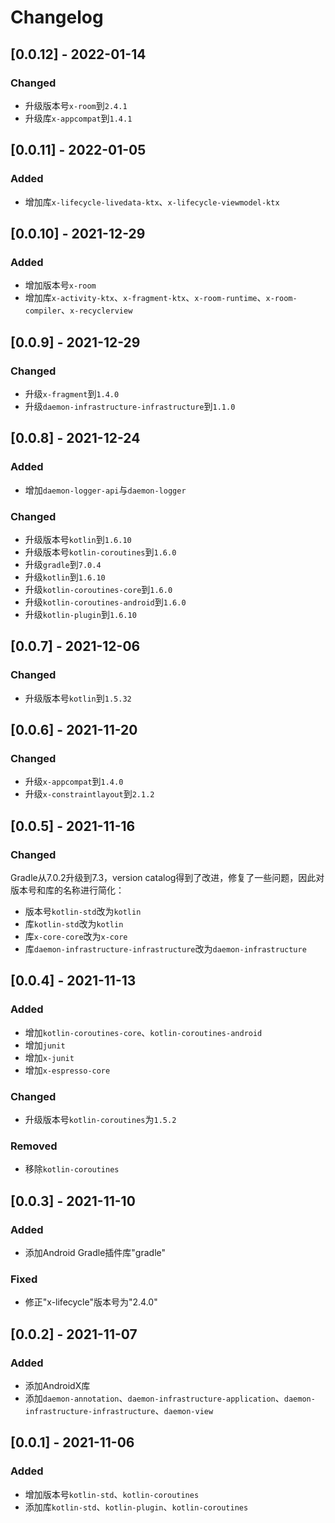 # Changelog

## [0.0.12] - 2022-01-14

### Changed

- 升级版本号`x-room`到`2.4.1`
- 升级库`x-appcompat`到`1.4.1`

## [0.0.11] - 2022-01-05

### Added

- 增加库`x-lifecycle-livedata-ktx`、`x-lifecycle-viewmodel-ktx`

## [0.0.10] - 2021-12-29

### Added

- 增加版本号`x-room`
- 增加库`x-activity-ktx`、`x-fragment-ktx`、`x-room-runtime`、`x-room-compiler`、`x-recyclerview`

## [0.0.9] - 2021-12-29

### Changed

- 升级`x-fragment`到`1.4.0`
- 升级`daemon-infrastructure-infrastructure`到`1.1.0`

## [0.0.8] - 2021-12-24

### Added

- 增加`daemon-logger-api`与`daemon-logger`

### Changed

- 升级版本号`kotlin`到`1.6.10`
- 升级版本号`kotlin-coroutines`到`1.6.0`
- 升级`gradle`到`7.0.4`
- 升级`kotlin`到`1.6.10`
- 升级`kotlin-coroutines-core`到`1.6.0`
- 升级`kotlin-coroutines-android`到`1.6.0`
- 升级`kotlin-plugin`到`1.6.10`

## [0.0.7] - 2021-12-06

### Changed

- 升级版本号`kotlin`到`1.5.32`

## [0.0.6] - 2021-11-20

### Changed

- 升级`x-appcompat`到`1.4.0`
- 升级`x-constraintlayout`到`2.1.2`

## [0.0.5] - 2021-11-16

### Changed

Gradle从7.0.2升级到7.3，version catalog得到了改进，修复了一些问题，因此对版本号和库的名称进行简化：

- 版本号`kotlin-std`改为`kotlin`
- 库`kotlin-std`改为`kotlin`
- 库`x-core-core`改为`x-core`
- 库`daemon-infrastructure-infrastructure`改为`daemon-infrastructure`

## [0.0.4] - 2021-11-13

### Added

- 增加`kotlin-coroutines-core`、`kotlin-coroutines-android`
- 增加`junit`
- 增加`x-junit`
- 增加`x-espresso-core`

### Changed

- 升级版本号`kotlin-coroutines`为`1.5.2`

### Removed

- 移除`kotlin-coroutines`

## [0.0.3] - 2021-11-10

### Added

- 添加Android Gradle插件库"gradle"

### Fixed

- 修正"x-lifecycle"版本号为"2.4.0"

## [0.0.2] - 2021-11-07

### Added

- 添加AndroidX库
- 添加`daemon-annotation`、`daemon-infrastructure-application`、`daemon-infrastructure-infrastructure`、`daemon-view`

## [0.0.1] - 2021-11-06

### Added

- 增加版本号`kotlin-std`、`kotlin-coroutines`
- 添加库`kotlin-std`、`kotlin-plugin`、`kotlin-coroutines`
